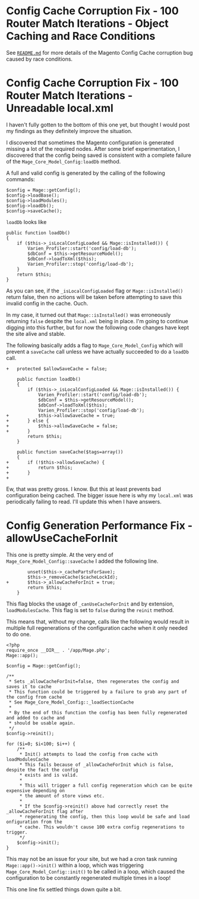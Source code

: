 # Config Cache Corruption Fix - 100 Router Match Iterations - Object Caching and Race Conditions

See [`README.md`](/README.md)
 for more details of the Magento Config Cache corruption bug caused by race conditions.
 
# Config Cache Corruption Fix - 100 Router Match Iterations - Unreadable local.xml

I haven't fully gotten to the bottom of this one yet, but thought I would post my findings as they definitely improve the situation.

I discovered that sometimes the Magento configuration is generated missing a lot of the required nodes. After some brief experimentation, I discovered that the config being saved is consistent with a complete failure of the `Mage_Core_Model_Config:loadDb` method.

A full and valid config is generated by the calling of the following commands:

    $config = Mage::getConfig();
    $config->loadBase();
    $config->loadModules();
    $config->loadDb();
    $config->saveCache();

`loadDb` looks like

    public function loadDb()
    {
        if ($this->_isLocalConfigLoaded && Mage::isInstalled()) {
            Varien_Profiler::start('config/load-db');
            $dbConf = $this->getResourceModel();
            $dbConf->loadToXml($this);
            Varien_Profiler::stop('config/load-db');
        }
        return $this;
    }
    
As you can see, if the `_isLocalConfigLoaded` flag or `Mage::isInstalled()` return false, then no actions will be taken before attempting to save this invalid config in the cache. Ouch.

In my case, it turned out that `Mage::isInstalled()` was erroneously returning `false` despite the `local.xml` being in place. I'm going to continue digging into this further, but for now the following code changes have kept the site alive and stable.

The following basically adds a flag to `Mage_Core_Model_Config` which will prevent a `saveCache` call unless we have actually succeeded to do a `loadDb` call.

    +   protected $allowSaveCache = false;

        public function loadDb()
        {
            if ($this->_isLocalConfigLoaded && Mage::isInstalled()) {
                Varien_Profiler::start('config/load-db');
                $dbConf = $this->getResourceModel();
                $dbConf->loadToXml($this);
                Varien_Profiler::stop('config/load-db');
    +           $this->allowSaveCache = true;
    +       } else {
    +           $this->allowSaveCache = false;
    +       }
            return $this;
        }
        
        public function saveCache($tags=array())
        {
    +       if (!$this->allowSaveCache) {
    +           return $this;
    +       }
    +
    
Ew, that was pretty gross. I know. But this at least prevents bad configuration being cached. The bigger issue here is why my `local.xml` was periodically failing to read. I'll update this when I have answers.

# Config Generation Performance Fix - allowUseCacheForInit

This one is pretty simple. At the very end of `Mage_Core_Model_Config::saveCache` I added the following line.

            unset($this->_cachePartsForSave);
            $this->_removeCache($cacheLockId);
    +       $this->_allowCacheForInit = true;
            return $this;
        }
        
This flag blocks the usage of `_canUseCacheForInit` and by extension, `loadModulesCache`. This flag is set to `false` during the `reinit` method.

This means that, without my change, calls like the following would result in multiple full regenerations of the configuration cache when it only needed to do one.

    <?php
    require_once __DIR__ . '/app/Mage.php';
    Mage::app();
    
    $config = Mage::getConfig();
    
    /**
     * Sets _allowCacheForInit=false, then regenerates the config and saves it to cache
     * This function could be triggered by a failure to grab any part of the config from cache
     * See Mage_Core_Model_Config::_loadSectionCache
     *
     * By the end of this function the config has been fully regenerated and added to cache and
     * should be usable again.
     */
    $config->reinit();
    
    for ($i=0; $i<100; $i++) {
        /**
         * Init() attempts to load the config from cache with loadModulesCache
         * This fails because of _allowCacheForInit which is false, despite the fact the config
         * exists and is valid.
         *
         * This will trigger a full config regeneration which can be quite expensive depending on
         * the amount of store views etc.
         *
         * If the $config->reinit() above had correctly reset the _allowCacheForInit flag after
         * regenerating the config, then this loop would be safe and load onfiguration from the 
         * cache. This wouldn't cause 100 extra config regenerations to trigger.
         */
        $config->init();
    }
    
This may not be an issue for your site, but we had a cron task running `Mage::app()->init()` within a loop, which was triggering `Mage_Core_Model_Config::init()` to be called in a loop, which caused the configuration to be constantly regenerated multiple times in a loop!

This one line fix settled things down quite a bit.
